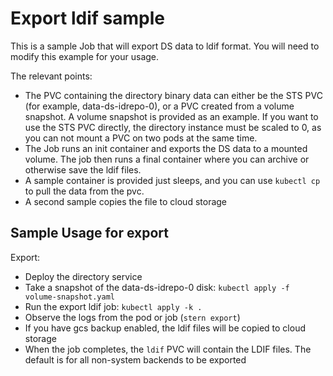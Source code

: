 # Export ldif sample

This is a sample Job that will export DS data to ldif format. You will
need to modify this example for your usage.

The relevant points:

* The PVC containing the directory binary data can either be the STS PVC
 (for example, data-ds-idrepo-0), or a PVC created from a volume snapshot.
  A volume snapshot is provided as an example. If you want to use the STS
  PVC directly, the directory instance must be scaled to 0, as you can not
  mount a PVC on two pods at the same time.
* The Job runs an init container and exports the DS data to a mounted volume.
 The job then runs a final container where you can archive or otherwise save
 the ldif files.
* A sample container is provided just sleeps, and you can use `kubectl cp` to pull the data from the pvc.
* A second sample copies the file to cloud storage

## Sample Usage for export

Export:

* Deploy the directory service
* Take a snapshot of the data-ds-idrepo-0 disk:  `kubectl apply -f volume-snapshot.yaml`
* Run the export ldif job:  `kubectl apply -k .`
* Observe the logs from the pod or job (`stern export`)
* If you have gcs backup enabled, the ldif files will be copied to cloud storage
* When the job completes, the `ldif` PVC will contain the LDIF files. The default is for all non-system backends to be exported
